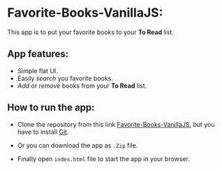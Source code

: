 # Favorite-Books-VanillaJS:
This app is to put your favorite books to your **To Read** list.

## App features:

* Simple flat UI.
* Easily _search_ you favorite books.
* _Add_ or _remove_ books from your **To Read** list.

## How to run the app:

* Clone the repository from this link [Favorite-Books-VanillaJS](https://github.com/zoma75/Favorite-Books-VanillaJS), but you have to install [Git](https://www.git-scm.com/).

* Or you can download the app as `.Zip` file.

* Finally open `index.html` file to start the app in your browser.
